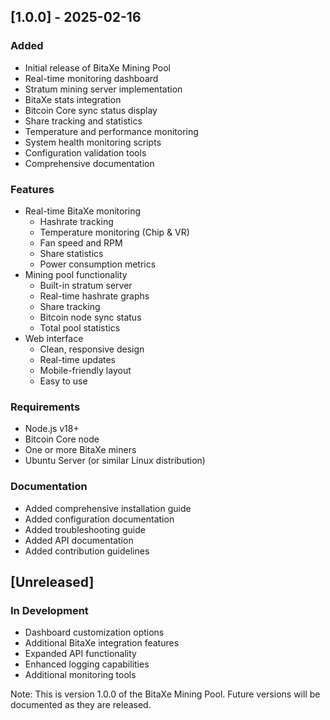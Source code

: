 ## [1.0.0] - 2025-02-16

### Added
- Initial release of BitaXe Mining Pool
- Real-time monitoring dashboard
- Stratum mining server implementation
- BitaXe stats integration
- Bitcoin Core sync status display
- Share tracking and statistics
- Temperature and performance monitoring
- System health monitoring scripts
- Configuration validation tools
- Comprehensive documentation

### Features
- Real-time BitaXe monitoring
  - Hashrate tracking
  - Temperature monitoring (Chip & VR)
  - Fan speed and RPM
  - Share statistics
  - Power consumption metrics
- Mining pool functionality
  - Built-in stratum server
  - Real-time hashrate graphs
  - Share tracking
  - Bitcoin node sync status
  - Total pool statistics
- Web interface
  - Clean, responsive design
  - Real-time updates
  - Mobile-friendly layout
  - Easy to use

### Requirements
- Node.js v18+
- Bitcoin Core node
- One or more BitaXe miners
- Ubuntu Server (or similar Linux distribution)

### Documentation
- Added comprehensive installation guide
- Added configuration documentation
- Added troubleshooting guide
- Added API documentation
- Added contribution guidelines

## [Unreleased]

### In Development
- Dashboard customization options
- Additional BitaXe integration features
- Expanded API functionality
- Enhanced logging capabilities
- Additional monitoring tools

Note: This is version 1.0.0 of the BitaXe Mining Pool. Future versions will be documented as they are released.